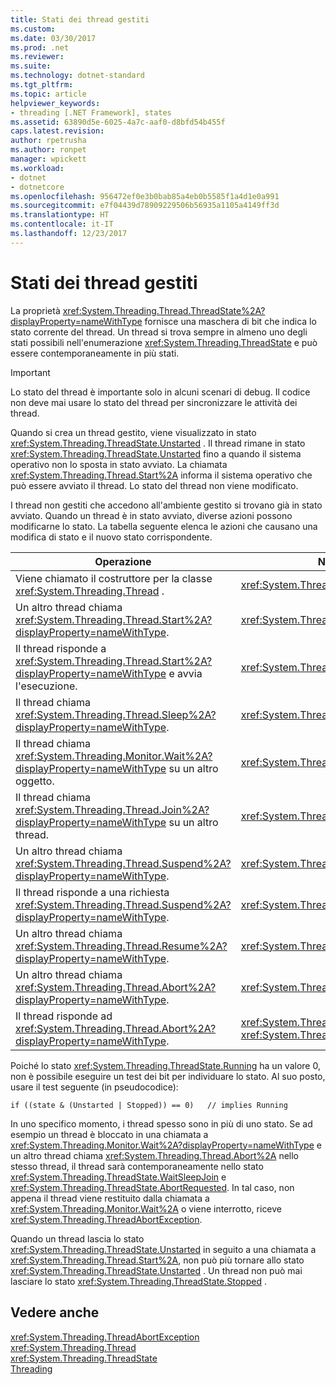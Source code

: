 ```yaml
---
title: Stati dei thread gestiti
ms.custom: 
ms.date: 03/30/2017
ms.prod: .net
ms.reviewer: 
ms.suite: 
ms.technology: dotnet-standard
ms.tgt_pltfrm: 
ms.topic: article
helpviewer_keywords:
- threading [.NET Framework], states
ms.assetid: 63890d5e-6025-4a7c-aaf0-d8bfd54b455f
caps.latest.revision: 
author: rpetrusha
ms.author: ronpet
manager: wpickett
ms.workload:
- dotnet
- dotnetcore
ms.openlocfilehash: 956472ef0e3b0bab85a4eb0b5585f1a4d1e0a991
ms.sourcegitcommit: e7f04439d78909229506b56935a1105a4149ff3d
ms.translationtype: HT
ms.contentlocale: it-IT
ms.lasthandoff: 12/23/2017
---
```

# <a name="managed-thread-states"></a>Stati dei thread gestiti
La proprietà <xref:System.Threading.Thread.ThreadState%2A?displayProperty=nameWithType> fornisce una maschera di bit che indica lo stato corrente del thread. Un thread si trova sempre in almeno uno degli stati possibili nell'enumerazione <xref:System.Threading.ThreadState> e può essere contemporaneamente in più stati.  
  
> [!IMPORTANT]
>  Lo stato del thread è importante solo in alcuni scenari di debug. Il codice non deve mai usare lo stato del thread per sincronizzare le attività dei thread.  
  
 Quando si crea un thread gestito, viene visualizzato in stato <xref:System.Threading.ThreadState.Unstarted> . Il thread rimane in stato <xref:System.Threading.ThreadState.Unstarted> fino a quando il sistema operativo non lo sposta in stato avviato. La chiamata <xref:System.Threading.Thread.Start%2A> informa il sistema operativo che può essere avviato il thread. Lo stato del thread non viene modificato.  
  
 I thread non gestiti che accedono all'ambiente gestito si trovano già in stato avviato. Quando un thread è in stato avviato, diverse azioni possono modificarne lo stato. La tabella seguente elenca le azioni che causano una modifica di stato e il nuovo stato corrispondente.  
  
|Operazione|Nuovo stato risultante|  
|------------|-------------------------|  
|Viene chiamato il costruttore per la classe <xref:System.Threading.Thread> .|<xref:System.Threading.ThreadState.Unstarted>|  
|Un altro thread chiama <xref:System.Threading.Thread.Start%2A?displayProperty=nameWithType>.|<xref:System.Threading.ThreadState.Unstarted>|  
|Il thread risponde a <xref:System.Threading.Thread.Start%2A?displayProperty=nameWithType> e avvia l'esecuzione.|<xref:System.Threading.ThreadState.Running>|  
|Il thread chiama <xref:System.Threading.Thread.Sleep%2A?displayProperty=nameWithType>.|<xref:System.Threading.ThreadState.WaitSleepJoin>|  
|Il thread chiama <xref:System.Threading.Monitor.Wait%2A?displayProperty=nameWithType> su un altro oggetto.|<xref:System.Threading.ThreadState.WaitSleepJoin>|  
|Il thread chiama <xref:System.Threading.Thread.Join%2A?displayProperty=nameWithType> su un altro thread.|<xref:System.Threading.ThreadState.WaitSleepJoin>|  
|Un altro thread chiama <xref:System.Threading.Thread.Suspend%2A?displayProperty=nameWithType>.|<xref:System.Threading.ThreadState.SuspendRequested>|  
|Il thread risponde a una richiesta <xref:System.Threading.Thread.Suspend%2A?displayProperty=nameWithType>.|<xref:System.Threading.ThreadState.Suspended>|  
|Un altro thread chiama <xref:System.Threading.Thread.Resume%2A?displayProperty=nameWithType>.|<xref:System.Threading.ThreadState.Running>|  
|Un altro thread chiama <xref:System.Threading.Thread.Abort%2A?displayProperty=nameWithType>.|<xref:System.Threading.ThreadState.AbortRequested>|  
|Il thread risponde ad <xref:System.Threading.Thread.Abort%2A?displayProperty=nameWithType>.|<xref:System.Threading.ThreadState.Aborted>, quindi <xref:System.Threading.ThreadState.Stopped>|  
  
 Poiché lo stato <xref:System.Threading.ThreadState.Running> ha un valore 0, non è possibile eseguire un test dei bit per individuare lo stato. Al suo posto, usare il test seguente (in pseudocodice):  
  
```  
if ((state & (Unstarted | Stopped)) == 0)   // implies Running     
```  
  
 In uno specifico momento, i thread spesso sono in più di uno stato. Se ad esempio un thread è bloccato in una chiamata a <xref:System.Threading.Monitor.Wait%2A?displayProperty=nameWithType> e un altro thread chiama <xref:System.Threading.Thread.Abort%2A> nello stesso thread, il thread sarà contemporaneamente nello stato <xref:System.Threading.ThreadState.WaitSleepJoin> e <xref:System.Threading.ThreadState.AbortRequested>. In tal caso, non appena il thread viene restituito dalla chiamata a <xref:System.Threading.Monitor.Wait%2A> o viene interrotto, riceve <xref:System.Threading.ThreadAbortException>.  
  
 Quando un thread lascia lo stato <xref:System.Threading.ThreadState.Unstarted> in seguito a una chiamata a <xref:System.Threading.Thread.Start%2A>, non può più tornare allo stato <xref:System.Threading.ThreadState.Unstarted> . Un thread non può mai lasciare lo stato <xref:System.Threading.ThreadState.Stopped> .  
  
## <a name="see-also"></a>Vedere anche  
 <xref:System.Threading.ThreadAbortException>  
 <xref:System.Threading.Thread>  
 <xref:System.Threading.ThreadState>  
 [Threading](../../../docs/standard/threading/index.md)
